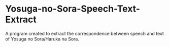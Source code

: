 # Yosuga-no-Sora-Speech-Text-Extract
A program created to extract the correspondence between speech and text of Yosuga no Sora/Haruka na Sora.
